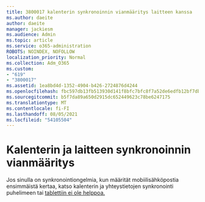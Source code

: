 ```yaml
---
title: 3800017 kalenterin synkronoinnin vianmääritys laitteen kanssa
ms.author: daeite
author: daeite
manager: jackiesm
ms.audience: Admin
ms.topic: article
ms.service: o365-administration
ROBOTS: NOINDEX, NOFOLLOW
localization_priority: Normal
ms.collection: Adm_O365
ms.custom:
- "619"
- "3800017"
ms.assetid: 1ea8bd4d-1352-4904-b426-2724876d4244
ms.openlocfilehash: fbc597db13fb513930d141f8bfc7bfc8f7a52de6edfb12bf7db64a46e3cbdaa9
ms.sourcegitcommit: b5f7da89a650d2915dc652449623c78be6247175
ms.translationtype: MT
ms.contentlocale: fi-FI
ms.lasthandoff: 08/05/2021
ms.locfileid: "54105504"
---
```

# <a name="troubleshoot-syncing-your-calendar-to-your-device"></a>Kalenterin ja laitteen synkronoinnin vianmääritys

Jos sinulla on synkronointiongelmia, kun määrität mobiilisähköpostia ensimmäistä kertaa, katso kalenterin ja yhteystietojen synkronointi puhelimeen tai [tablettiin ei ole helppoa.](https://support.office.com/article/8479d764-b9f5-4fff-ba88-edd7c265df9f)
  